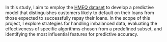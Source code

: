 In this study, I aim to employ the [HMEQ dataset](https://www.kaggle.com/datasets/ajay1735/hmeq-data/data) to develop a predictive model that distinguishes customers likely to default on their loans from those expected to successfully repay their loans. In the scope of this project, I explore strategies for handling imbalanced data, evaluating the effectiveness of specific algorithms chosen from a predefined subset, and identifying the most influential features for predictive accuracy.
